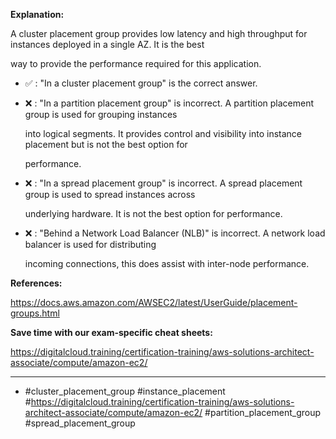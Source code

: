 **Explanation:**

A cluster placement group provides low latency and high throughput for instances deployed in a single AZ. It is the best

way to provide the performance required for this application.

- ✅ :  "In a cluster placement group" is the correct answer.

- ❌ :  "In a partition placement group" is incorrect. A partition placement group is used for grouping instances

  into logical segments. It provides control and visibility into instance placement but is not the best option for

  performance.

- ❌ :  "In a spread placement group" is incorrect. A spread placement group is used to spread instances across

  underlying hardware. It is not the best option for performance.

- ❌ :  "Behind a Network Load Balancer (NLB)" is incorrect. A network load balancer is used for distributing

  incoming connections, this does assist with inter-node performance.

**References:**

<https://docs.aws.amazon.com/AWSEC2/latest/UserGuide/placement-groups.html>

**Save time with our exam-specific cheat sheets:**

<https://digitalcloud.training/certification-training/aws-solutions-architect-associate/compute/amazon-ec2/>

----

- #cluster_placement_group #instance_placement #<https://digitalcloud.training/certification-training/aws-solutions-architect-associate/compute/amazon-ec2/> #partition_placement_group #spread_placement_group
